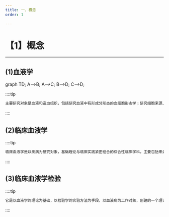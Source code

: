 ```yaml
---
title: 一、概念
order: 1

---
```


# 【1】概念

<kaodian :text="'血液学检验记忆卡'" />

<!-- ###### 第一章 绪论

> 临床血液学检验 -->

<beitiX/>

---

## (1)血液学

<son :text="'血液学检验记忆卡'" text1="(1)血液学" :textOption="[['掌握','基础知识','专业知识'],['掌握','基础知识',''],['掌握','基础知识','']]" />

graph TD;
    A-->B;
    A-->C;
    B-->D;
    C-->D;

::::tip

```js
主要研究对象是血液和造血组织，包括研究血液中有形成分形态的血细胞形态学；研究细胞来源、增殖、分化和功能的血细胞生理学；研究血细胞组成、结构、代谢和血浆成分的血液生化学；研究血细胞免疫和体液免疫的血液免疫学；研究血液病遗传方式和信息传递的遗传血液学；研究血液流动性和血细胞变形性的血液流变学；研究实验技术和建立实验方法的实验血液学等。

```

::::

## (2)临床血液学

<son :text="'血液学检验记忆卡'" text1="(2)临床血液学" :textOption="[['掌握','基础知识','专业知识'],['掌握','基础知识','专业知识'],['掌握','基础知识','专业知识']]" />

::::tip

```js
临床血液学是以疾病为研究对象，基础理论与临床实践紧密结合的综合性临床学科，主要包括来源于血液和造血组织的原发性血液病以及非血液病所致的继发性血液病。

```

::::

## (3)临床血液学检验

<son :text="'血液学检验记忆卡'" text1="(3)临床血液学检验" :textOption="[['掌握','基础知识','专业知识'],['掌握','基础知识','专业知识'],['掌握','基础知识','专业知识']]" />

::::tip

```js
它是以血液学的理论为基础，以检验学的实验方法为手段，以血液病为工作对象，创建的一个理论-检验-疾病相互结合、紧密联系的新体系，且将在实践过程中不断发展、完善和提高。
```

::::

